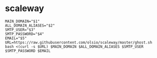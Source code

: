 # scaleway

    MAIN_DOMAIN="$1"
    ALL_DOMAIN_ALIASES="$2"
    SMTP_USER="$3"
    SMTP_PASSWORD="$4"
    EMAIL="$5"
    URL=https://raw.githubusercontent.com/olsio/scaleway/master/ghost.sh
    bash <(curl -s $URL) $MAIN_DOMAIN $ALL_DOMAIN_ALIASES $SMTP_USER $SMTP_PASSWORD $EMAIL